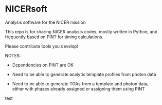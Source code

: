 # NICERsoft
Analysis software for the NICER mission

This repo is for sharing NICER analysis codes, mostly written in Python, and frequently based on PINT for timing calculations.

Please contribute tools you develop!

NOTES:

* Dependencies on PINT are OK

* Need to be able to generate analytic template profiles from photon data

* Need to be able to generate TOAs from a template and photon data, either with
phases already assigned or assigning them using PINT

test